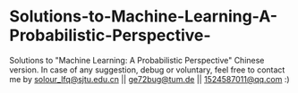 # Solutions-to-Machine-Learning-A-Probabilistic-Perspective-
Solutions to "Machine Learning: A Probabilistic Perspective"
Chinese version.
In case of any suggestion, debug or voluntary, feel free to contact me by solour_lfq@sjtu.edu.cn || ge72bug@tum.de || 1524587011@qq.com
:)
